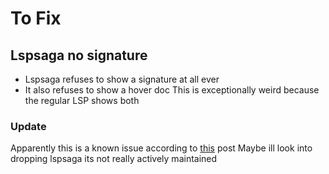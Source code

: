 # To Fix

## Lspsaga no signature

- Lspsaga refuses to show a signature at all ever
- It also refuses to show a hover doc
  This is exceptionally weird because the regular LSP shows both

### Update

Apparently this is a known issue according to
[this](https://github.com/glepnir/lspsaga.nvim/issues/241) post Maybe ill look
into dropping lspsaga its not really actively maintained
